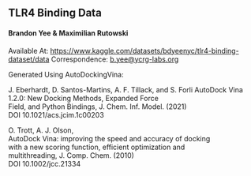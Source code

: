 ## TLR4 Binding Data

#### Brandon Yee & Maximilian Rutowski

Available At: https://www.kaggle.com/datasets/bdyeenyc/tlr4-binding-dataset/data
Correspondence: b.yee@ycrg-labs.org

Generated Using AutoDockingVina:
                                                        
J. Eberhardt, D. Santos-Martins, A. F. Tillack, and S. Forli 
AutoDock Vina 1.2.0: New Docking Methods, Expanded Force    
Field, and Python Bindings, J. Chem. Inf. Model. (2021)     
DOI 10.1021/acs.jcim.1c00203                                
                                                        
O. Trott, A. J. Olson,                                      
AutoDock Vina: improving the speed and accuracy of docking  
with a new scoring function, efficient optimization and     
multithreading, J. Comp. Chem. (2010)                       
DOI 10.1002/jcc.21334  
